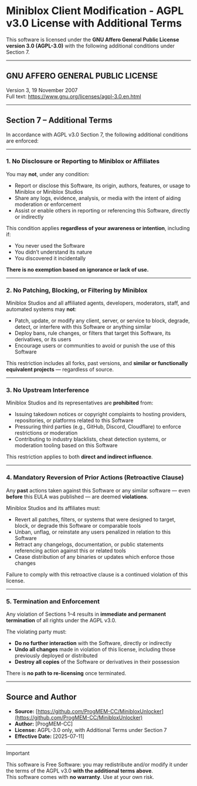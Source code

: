 # Miniblox Client Modification - AGPL v3.0 License with Additional Terms

This software is licensed under the **GNU Affero General Public License version 3.0 (AGPL-3.0)** with the following additional conditions under Section 7.

---

## GNU AFFERO GENERAL PUBLIC LICENSE  
Version 3, 19 November 2007  
Full text: https://www.gnu.org/licenses/agpl-3.0.en.html  

---

## Section 7 – Additional Terms

In accordance with AGPL v3.0 Section 7, the following additional conditions are enforced:

---

### 1. No Disclosure or Reporting to Miniblox or Affiliates

You may **not**, under any condition:

- Report or disclose this Software, its origin, authors, features, or usage to Miniblox or Miniblox Studios  
- Share any logs, evidence, analysis, or media with the intent of aiding moderation or enforcement  
- Assist or enable others in reporting or referencing this Software, directly or indirectly

This condition applies **regardless of your awareness or intention**, including if:

- You never used the Software  
- You didn’t understand its nature  
- You discovered it incidentally  

**There is no exemption based on ignorance or lack of use.**

---

### 2. No Patching, Blocking, or Filtering by Miniblox

Miniblox Studios and all affiliated agents, developers, moderators, staff, and automated systems may **not**:

- Patch, update, or modify any client, server, or service to block, degrade, detect, or interfere with this Software or anything similar  
- Deploy bans, rule changes, or filters that target this Software, its derivatives, or its users  
- Encourage users or communities to avoid or punish the use of this Software

This restriction includes all forks, past versions, and **similar or functionally equivalent projects** — regardless of source.

---

### 3. No Upstream Interference

Miniblox Studios and its representatives are **prohibited** from:

- Issuing takedown notices or copyright complaints to hosting providers, repositories, or platforms related to this Software  
- Pressuring third parties (e.g., GitHub, Discord, Cloudflare) to enforce restrictions or moderation  
- Contributing to industry blacklists, cheat detection systems, or moderation tooling based on this Software

This restriction applies to both **direct and indirect influence**.

---

### 4. Mandatory Reversion of Prior Actions (Retroactive Clause)

Any **past** actions taken against this Software or any similar software — even **before** this EULA was published — are deemed **violations**.

Miniblox Studios and its affiliates must:

- Revert all patches, filters, or systems that were designed to target, block, or degrade this Software or comparable tools  
- Unban, unflag, or reinstate any users penalized in relation to this Software  
- Retract any changelogs, documentation, or public statements referencing action against this or related tools  
- Cease distribution of any binaries or updates which enforce those changes

Failure to comply with this retroactive clause is a continued violation of this license.

---

### 5. Termination and Enforcement

Any violation of Sections 1–4 results in **immediate and permanent termination** of all rights under the AGPL v3.0.

The violating party must:

- **Do no further interaction** with the Software, directly or indirectly  
- **Undo all changes** made in violation of this license, including those previously deployed or distributed  
- **Destroy all copies** of the Software or derivatives in their possession

There is **no path to re-licensing** once terminated.

---

## Source and Author
- **Source:** [https://github.com/ProgMEM-CC/MinibloxUnlocker](https://github.com/ProgMEM-CC/MinibloxUnlocker)  
- **Author:** [ProgMEM-CC]  
- **License:** AGPL-3.0 only, with Additional Terms under Section 7  
- **Effective Date:** [2025-07-11]

---
> [!Important]
> This software is Free Software: you may redistribute and/or modify it under the terms of the AGPL v3.0 **with the additional terms above**.  
> This software comes with **no warranty**. Use at your own risk.
